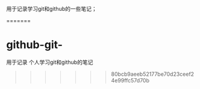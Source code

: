 用于记录学习git和github的一些笔记；

=======
# github-git-
用于记录 个人学习git和github的笔记
>>>>>>> 80bcb9aeeb52177be70d23ceef24e99ffc57d70b
